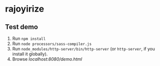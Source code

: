 # rajoyirize
## Test demo
1. Run `npm install`
2. Run `node processors/sass-compiler.js`
3. Run `node_modules/http-server/bin/http-server` (or `http-server`, if you install it globally).
4. Browse _localhost:8080/demo.html_
